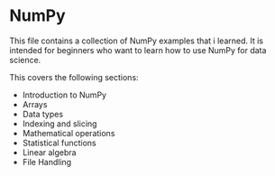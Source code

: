 # NumPy
This file contains a collection of NumPy examples that i learned. It is intended for beginners who want to learn how to use NumPy for data science.

This covers the following sections:

* Introduction to NumPy
* Arrays
* Data types
* Indexing and slicing
* Mathematical operations
* Statistical functions
* Linear algebra
* File Handling
